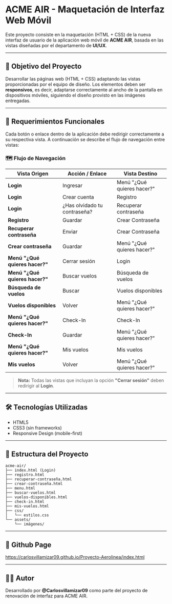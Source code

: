 # ACME AIR - Maquetación de Interfaz Web Móvil

Este proyecto consiste en la maquetación (HTML + CSS) de la nueva interfaz de usuario de la aplicación web móvil de **ACME AIR**, basada en las vistas diseñadas por el departamento de **UI/UX**.

---

## 📱 Objetivo del Proyecto

Desarrollar las páginas web (HTML + CSS) adaptando las vistas proporcionadas por el equipo de diseño. Los elementos deben ser **responsivos**, es decir, adaptarse correctamente al ancho de la pantalla en dispositivos móviles, siguiendo el diseño provisto en las imágenes entregadas.

---

## 🧩 Requerimientos Funcionales

Cada botón o enlace dentro de la aplicación debe redirigir correctamente a su respectiva vista. A continuación se describe el flujo de navegación entre vistas:

### 🗺️ Flujo de Navegación

| Vista Origen                          | Acción / Enlace                     | Vista Destino                  |
|--------------------------------------|-------------------------------------|--------------------------------|
| **Login**                            | Ingresar                            | Menú "¿Qué quieres hacer?"     |
| **Login**                            | Crear cuenta                        | Registro                       |
| **Login**                            | ¿Has olvidado tu contraseña?        | Recuperar contraseña           |
| **Registro**                         | Guardar                             | Crear Contraseña               |
| **Recuperar contraseña**             | Enviar                              | Crear Contraseña               |
| **Crear contraseña**                 | Guardar                             | Menú "¿Qué quieres hacer?"     |
| **Menú "¿Qué quieres hacer?"**       | Cerrar sesión                       | Login                          |
| **Menú "¿Qué quieres hacer?"**       | Buscar vuelos                       | Búsqueda de vuelos             |
| **Búsqueda de vuelos**               | Buscar                              | Vuelos disponibles             |
| **Vuelos disponibles**               | Volver                              | Menú "¿Qué quieres hacer?"     |
| **Menú "¿Qué quieres hacer?"**       | Check-In                            | Check-In                       |
| **Check-In**                         | Guardar                             | Menú "¿Qué quieres hacer?"     |
| **Menú "¿Qué quieres hacer?"**       | Mis vuelos                          | Mis vuelos                     |
| **Mis vuelos**                       | Volver                              | Menú "¿Qué quieres hacer?"     |

> **Nota:** Todas las vistas que incluyan la opción **"Cerrar sesión"** deben redirigir al **Login**.

---

## 🛠️ Tecnologías Utilizadas

- HTML5
- CSS3 (sin frameworks)
- Responsive Design (mobile-first)

---

## 📂 Estructura del Proyecto

```
acme-air/
├── index.html (Login)
├── registro.html
├── recuperar-contraseña.html
├── crear-contraseña.html
├── menu.html
├── buscar-vuelos.html
├── vuelos-disponibles.html
├── check-in.html
├── mis-vuelos.html
├── css/
│   └── estilos.css
└── assets/
    └── imágenes/
```

---

## 📄 Github Page

https://carlosvillamizar09.github.io/Proyecto-Aerolinea/index.html

---
## 👨‍💻 Autor

Desarrollado por **@Carlosvillamizar09** como parte del proyecto de renovación de interfaz para ACME AIR.
